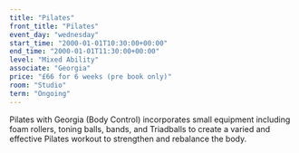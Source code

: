 ```yaml
---
title: "Pilates"
front_title: "Pilates"
event_day: "wednesday"
start_time: "2000-01-01T10:30:00+00:00"
end_time: "2000-01-01T11:30:00+00:00"
level: "Mixed Ability"
associate: "Georgia"
price: "£66 for 6 weeks (pre book only)"
room: "Studio"
term: "Ongoing"
---
```


Pilates with Georgia (Body Control) incorporates small equipment including foam rollers, toning balls, bands, and Triadballs to create a varied and effective Pilates workout to strengthen and rebalance the body. 